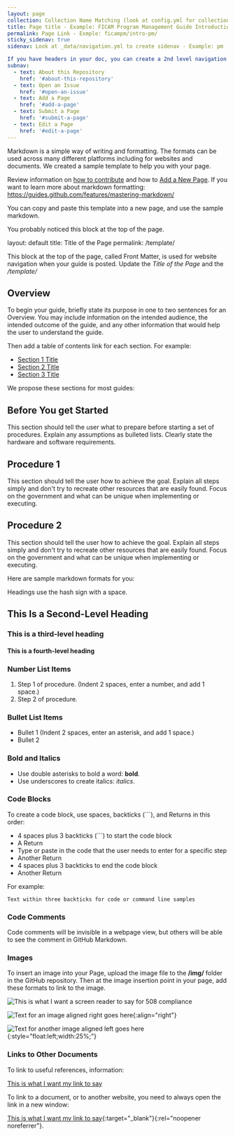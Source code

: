 ```yaml
---
layout: page
collection: Collection Name Matching (look at config.yml for collection names)
title: Page title - Example: FICAM Program Management Guide Introduction
permalink: Page Link - Exmple: ficampm/intro-pm/
sticky_sidenav: true
sidenav: Look at _data/navigation.yml to create sidenav - Example: pm

If you have headers in your doc, you can create a 2nd level navigation with subnav:
subnav:
  - text: About this Repository
    href: '#about-this-repository'
  - text: Open an Issue
    href: '#open-an-issue'
  - text: Add a Page
    href: '#add-a-page'
  - text: Submit a Page
    href: '#submit-a-page'
  - text: Edit a Page
    href: '#edit-a-page'
---
```


Markdown is a simple way of writing and formatting.  The formats can be used across many different platforms including for websites and documents.  We created a sample template to help you with your page. 

Review information on [how to contribute](https://playbooks.idmanagement.gov/contribute/) and how to [Add a New Page](https://playbooks.idmanagement.gov/contribute/#add-a-page).
If you want to learn more about markdown formatting: https://guides.github.com/features/mastering-markdown/

You can copy and paste this template into a new page, and use the sample markdown. 

You probably noticed this block at the top of the page.  

layout: default 
title: Title of the Page
permalink: /template/

This block at the top of the page, called Front Matter, is used for website navigation when your guide is posted.  Update the _Title of the Page_ and the _/template/_ 

## Overview

To begin your guide, briefly state its purpose in one to two sentences for an Overview.  You may include information on the intended audience, the intended outcome of the guide, and any other information that would help the user to understand the guide.

Then add a table of contents link for each section. For example:

* [Section 1 Title](#words-in-section1-title-separated-by-dashes)
* [Section 2 Title](#words-in-section2-title-separated-by-dashes)
* [Section 3 Title](#words-in-section3-title-separated-by-dashes)

We propose these sections for most guides:

## Before You get Started
This section should tell the user what to prepare before starting a set of procedures. Explain any assumptions as bulleted lists. Clearly state the hardware and software requirements. 

## Procedure 1
This section should tell the user how to achieve the goal. Explain all steps simply and don't try to recreate other resources that are easily found.  Focus on the government and what can be unique when implementing or executing.

## Procedure 2
This section should tell the user how to achieve the goal. Explain all steps simply and don't try to recreate other resources that are easily found.  Focus on the government and what can be unique when implementing or executing. 

Here are sample markdown formats for you:

Headings use the hash sign with a space. 

## This Is a Second-Level Heading
### This is a third-level heading
#### This is a fourth-level heading


### Number List Items

1. Step 1 of procedure. (Indent 2 spaces, enter a number, and add 1 space.) 
2. Step 2 of procedure.

### Bullet List Items

* Bullet 1 (Indent 2 spaces, enter an asterisk, and add 1 space.)
* Bullet 2

### Bold and Italics

* Use double asterisks to bold a word:  **bold**.
* Use underscores to create italics:  _italics_.

### Code Blocks

To create a code block, use spaces, backticks (```), and Returns in this order: 

* 4 spaces plus 3 backticks (```) to start the code block 
* A Return
* Type or paste in the code that the user needs to enter for a specific step
* Another Return
* 4 spaces plus 3 backticks to end the code block
* Another Return

For example:

   ```
   Text within three backticks for code or command line samples
   ```

### Code Comments

Code comments will be invisible in a webpage view, but others will be able to see the comment in GitHub Markdown. <!--For example, this code denotes a comment. It will not appear on a webpage but can be used as a reference for others viewing the file.-->

### Images

To insert an image into your Page, upload the image file to the **/img/** folder in the GitHub repository.  Then at the image insertion point in your page, add these formats to link to the image.

![This is what I want a screen reader to say for 508 compliance]({{site.baseurl}}/img/imagename.png)

![Text for an image aligned right goes here]({{site.baseurl}}/img/imagename.png){:align="right"}

![Text for another image aligned left goes here]({{site.baseurl}}/img/anotherimagename.png){:style="float:left;width:25%;"}


### Links to Other Documents

To link to useful references, information:

[This is what I want my link to say]({{site.baseurl}}/insertlink/)

To link to a document, or to another website, you need to always open the link in a new window: 

[This is what I want my link to say](https://www.governmentagency.gov){:target="_blank"}{:rel="noopener noreferrer"}.
